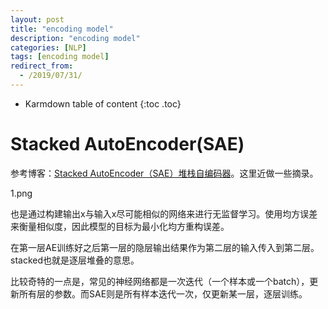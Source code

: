 ```yaml
---
layout: post
title: "encoding model"
description: "encoding model"
categories: [NLP]
tags: [encoding model]
redirect_from:
  - /2019/07/31/
---
```


* Karmdown table of content
{:toc .toc}

# Stacked AutoEncoder(SAE)

参考博客：[Stacked AutoEncoder（SAE）堆栈自编码器](https://blog.csdn.net/qq_41319343/article/details/83997862)。这里近做一些摘录。

1.png

也是通过构建输出x与输入x尽可能相似的网络来进行无监督学习。使用均方误差来衡量相似度，因此模型的目标为最小化均方重构误差。

在第一层AE训练好之后第一层的隐层输出结果作为第二层的输入传入到第二层。stacked也就是逐层堆叠的意思。

比较奇特的一点是，常见的神经网络都是一次迭代（一个样本或一个batch），更新所有层的参数。而SAE则是所有样本迭代一次，仅更新某一层，逐层训练。
